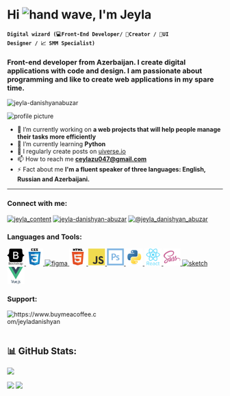 <h1 align="left">Hi <img src="https://user-images.githubusercontent.com/1303154/88677602-1635ba80-d120-11ea-84d8-d263ba5fc3c0.gif" alt="hand wave" width="30px" height="30px">, I'm Jeyla</h1>

<strong><code>Digital wizard (💻Front-End Developer/ 📝Creator / 📏UI Designer / 📈 SMM Specialist)</code></strong>

<h3 align="left">Front-end developer from Azerbaijan. I create digital applications with code and design. I am passionate about programming and like to create web applications in my spare time.</h3>

<p align="left"> <img src="https://komarev.com/ghpvc/?username=jeyla-danishyanabuzar&label=Profile%20views&color=0e75b6&style=flat" alt="jeyla-danishyanabuzar" /> </p>


<img src="https://user-images.githubusercontent.com/34037962/233807723-fa803711-ea9f-4baf-8c99-2e831a9e1279.png" alt="profile picture">

- 🔭 I’m currently working on **a web projects that will help people manage their tasks more efficiently**
- 🌱 I’m currently learning **Python**
- 📝 I regularly create posts on [uiverse.io](uiverse.io)
- 📫 How to reach me **ceylazu047@gmail.com**
- ⚡ Fact about me **I'm a fluent speaker of three languages: English, Russian and Azerbaijani.**
<hr>

<h3 align="left">Connect with me:</h3>
<p align="left">
<a href="https://twitter.com/jeyla_content" target="blank"><img align="center" src="https://raw.githubusercontent.com/rahuldkjain/github-profile-readme-generator/master/src/images/icons/Social/twitter.svg" alt="jeyla_content" height="30" width="40" /></a>
<a href="https://linkedin.com/in/jeyla-danishyan-abuzar" target="blank"><img align="center" src="https://raw.githubusercontent.com/rahuldkjain/github-profile-readme-generator/master/src/images/icons/Social/linked-in-alt.svg" alt="jeyla-danishyan-abuzar" height="30" width="40" /></a>
<a href="https://instagram.com/@jeyla_danishyan_abuzar" target="blank"><img align="center" src="https://raw.githubusercontent.com/rahuldkjain/github-profile-readme-generator/master/src/images/icons/Social/instagram.svg" alt="@jeyla_danishyan_abuzar" height="30" width="40" /></a>
</p>

<h3 align="left">Languages and Tools:</h3>
<p align="left"> <a href="https://getbootstrap.com" target="_blank" rel="noreferrer"> <img src="https://raw.githubusercontent.com/devicons/devicon/master/icons/bootstrap/bootstrap-plain-wordmark.svg" alt="bootstrap" width="40" height="40"padding-right: 10px /> </a> <a href="https://www.w3schools.com/css/" target="_blank" rel="noreferrer"> <img src="https://raw.githubusercontent.com/devicons/devicon/master/icons/css3/css3-original-wordmark.svg" alt="css3" width="40" height="40" padding-right: 10px/> </a> <a href="https://www.figma.com/" target="_blank" rel="noreferrer"> <img src="https://www.vectorlogo.zone/logos/figma/figma-icon.svg" alt="figma" width="40" height="40" padding-right: 10px/> </a> <a href="https://www.w3.org/html/" target="_blank" rel="noreferrer"> <img src="https://raw.githubusercontent.com/devicons/devicon/master/icons/html5/html5-original-wordmark.svg" alt="html5" width="40" height="40" padding-right: 10px/> </a> <a href="https://developer.mozilla.org/en-US/docs/Web/JavaScript" target="_blank" rel="noreferrer"> <img src="https://raw.githubusercontent.com/devicons/devicon/master/icons/javascript/javascript-original.svg" alt="javascript" width="40" height="40" padding-right: 10px/> </a> </a> <a href="https://www.photoshop.com/en" target="_blank" rel="noreferrer"> <img src="https://raw.githubusercontent.com/devicons/devicon/master/icons/photoshop/photoshop-line.svg" alt="photoshop" width="40" height="40" padding-right: 10px/> </a> <a href="https://www.python.org" target="_blank" rel="noreferrer"> <img src="https://raw.githubusercontent.com/devicons/devicon/master/icons/python/python-original.svg" alt="python" width="40" height="40" padding-right: 10px/> </a> <a href="https://reactjs.org/" target="_blank" rel="noreferrer"> <img src="https://raw.githubusercontent.com/devicons/devicon/master/icons/react/react-original-wordmark.svg" alt="react" width="40" height="40" padding-right: 10px/> </a> <a href="https://sass-lang.com" target="_blank" rel="noreferrer"> <img src="https://raw.githubusercontent.com/devicons/devicon/master/icons/sass/sass-original.svg" alt="sass" width="40" height="40" padding-right: 10px/> </a> <a href="https://www.sketch.com/" target="_blank" rel="noreferrer"> <img src="https://www.vectorlogo.zone/logos/sketchapp/sketchapp-icon.svg" alt="sketch" width="40" height="40" padding-right: 10px/> </a> <a href="https://vuejs.org/" target="_blank" rel="noreferrer"> <img src="https://raw.githubusercontent.com/devicons/devicon/master/icons/vuejs/vuejs-original-wordmark.svg" alt="vuejs" width="40" height="40"/> </a> </p>

<h3 align="left">Support:</h3>
<p><a href="https://www.buymeacoffee.com/https://www.buymeacoffee.com/jeyladanishyan"> <img align="left" src="https://cdn.buymeacoffee.com/buttons/v2/default-yellow.png" height="50" width="210" alt="https://www.buymeacoffee.com/jeyladanishyan" /></a></p><br><br><br>

## 📊 GitHub Stats:
<p alight="left"><img src="https://github-readme-stats.vercel.app/api/top-langs/?username=jeyla-danishyanabuzar&theme=buefy&hide_border=false&include_all_commits=false&count_private=false&layout=compact"></p>

<img alighn="left" src="https://github-readme-stats.vercel.app/api?username=jeyla-danishyanabuzar&theme=buefy&hide_border=false&include_all_commits=false&count_private=false" />
<img alighn="left" width="47%" src="https://github-readme-streak-stats.herokuapp.com/?user=jeyla-danishyanabuzar&theme=buefy&hide_border=false" />
